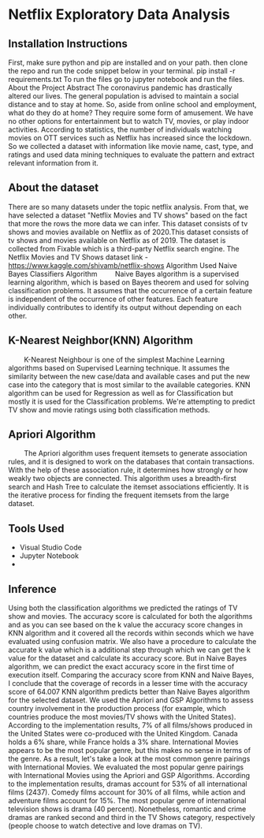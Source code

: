 
# Netflix Exploratory Data Analysis
## Installation Instructions
First, make sure python and pip are installed and on your path.
then clone the repo and run the code snippet below in your terminal.
pip install -r requirements.txt
To run the files go to jupyter notebook and run the files.
About the Project
Abstract
The coronavirus pandemic has drastically altered our lives. The general population is advised to maintain a social distance and to stay at home. So, aside from online school and employment, what do they do at home? They require some form of amusement. We have no other options for entertainment but to watch TV, movies, or play indoor activities. According to statistics, the number of individuals watching movies on OTT services such as Netflix has increased since the lockdown. So we collected a dataset with information like movie name, cast, type, and ratings and used data mining techniques to evaluate the pattern and extract relevant information from it.

## About the dataset
There are so many datasets under the topic netflix analysis. From that, we have selected a dataset "Netflix Movies and TV shows" based on the fact that more the rows the more data we can infer. This dataset consists of tv shows and movies available on Netflix as of 2020.This dataset consists of tv shows and movies available on Netflix as of 2019. The dataset is collected from Fixable which is a third-party Netflix search engine.
The Netflix Movies and TV Shows dataset link - https://www.kaggle.com/shivamb/netflix-shows
Algorithm Used
Naive Bayes Classifiers Algorithm
   Naive Bayes algorithm is a supervised learning algorithm, which is based on Bayes theorem and used for solving classification problems. It assumes that the occurrence of a certain feature is independent of the occurrence of other features. Each feature individually contributes to identify its output without depending on each other.

## K-Nearest Neighbor(KNN) Algorithm
   K-Nearest Neighbour is one of the simplest Machine Learning algorithms based on Supervised Learning technique. It assumes the similarity between the new case/data and available cases and put the new case into the category that is most similar to the available categories. KNN algorithm can be used for Regression as well as for Classification but mostly it is used for the Classification problems. We're attempting to predict TV show and movie ratings using both classification methods.

## Apriori Algorithm
   The Apriori algorithm uses frequent itemsets to generate association rules, and it is designed to work on the databases that contain transactions. With the help of these association rule, it determines how strongly or how weakly two objects are connected. This algorithm uses a breadth-first search and Hash Tree to calculate the itemset associations efficiently. It is the iterative process for finding the frequent itemsets from the large dataset.

## Tools Used
- Visual Studio Code
- Jupyter Notebook
- 
## Inference
Using both the classification algorithms we predicted the ratings of TV show and movies. The accuracy score is calculated for both the algorithms and as you can see based on the k value the accuracy score changes in KNN algorithm and it covered all the records within seconds which we have evaluated using confusion matrix. We also have a procedure to calculate the accurate k value which is a additional step through which we can get the k value for the dataset and calculate its accuracy score.
But in Naive Bayes algorithm, we can predict the exact accuracy score in the first time of execution itself. Comparing the accuracy score from KNN and Naive Bayes, I conclude that the coverage of records in a lesser time with the accuracy score of 64.007 KNN algorithm predicts better than Naive Bayes algorithm for the selected dataset.
We used the Apriori and GSP Algorithms to assess country involvement in the production process (for example, which countries produce the most movies/TV shows with the United States). According to the implementation results, 7% of all films/shows produced in the United States were co-produced with the United Kingdom. Canada holds a 6% share, while France holds a 3% share.
International Movies appears to be the most popular genre, but this makes no sense in terms of the genre. As a result, let's take a look at the most common genre pairings with International Movies. We evaluated the most popular genre pairings with International Movies using the Apriori and GSP Algorithms. According to the implementation results, dramas account for 53% of all international films (2437). Comedy films account for 30% of all films, while action and adventure films account for 15%.
The most popular genre of international television shows is drama (40 percent). Nonetheless, romantic and crime dramas are ranked second and third in the TV Shows category, respectively (people choose to watch detective and love dramas on TV).
